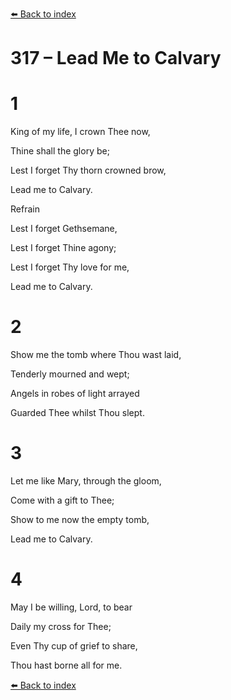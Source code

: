 [⬅️ Back to index](../README.md)

# 317 – Lead Me to Calvary





# 1

King of my life, I crown Thee now,

Thine shall the glory be;

Lest I forget Thy thorn crowned brow,

Lead me to Calvary.



Refrain

Lest I forget Gethsemane,

Lest I forget Thine agony;

Lest I forget Thy love for me,

Lead me to Calvary.



# 2

Show me the tomb where Thou wast laid,

Tenderly mourned and wept;

Angels in robes of light arrayed

Guarded Thee whilst Thou slept.



# 3

Let me like Mary, through the gloom,

Come with a gift to Thee;

Show to me now the empty tomb,

Lead me to Calvary.



# 4

May I be willing, Lord, to bear

Daily my cross for Thee;

Even Thy cup of grief to share,

Thou hast borne all for me.

[⬅️ Back to index](../README.md)
